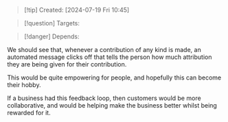 
>[!tip] Created: [2024-07-19 Fri 10:45]

>[!question] Targets: 

>[!danger] Depends: 

We should see that, whenever a contribution of any kind is made, an automated message clicks off that tells the person how much attribution they are being given for their contribution.

This would be quite empowering for people, and hopefully this can become their hobby.

If a business had this feedback loop, then customers would be more collaborative, and would be helping make the business better whilst being rewarded for it.